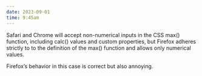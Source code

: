 ```yaml
---
date: 2023-09-01
time: 9:45am
---
```

Safari and Chrome will accept non-numerical inputs in the CSS max() function, including calc() values and custom properties, but Firefox adheres strictly to to the definition of the max() function and allows only numerical values.

Firefox’s behavior in this case is correct but also annoying.